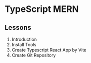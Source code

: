 # TypeScript MERN
## Lessons

1.  Introduction
2.  Install Tools
3.  Create Typescript React App by Vite
4.  Create Git Repository

